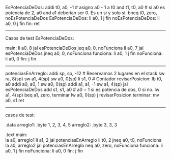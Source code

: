EsPotenciaDeDos:
            addi t0, a0, -1     # asigno a0 - 1 a t0
            and t1, t0, a0      # si a0 es potencia de 2, a0 and a1 deberian ser 0. Es un si y solo si.
            bneq t0, zero, noEsPotenciaDeDos
EsPotenciaDeDos:
            li a0, 1
            j fin
noEsPotenciaDeDos:
            li a0, 0
            j fin
fin:
            ret


----------

Casos de test EsPotenciaDeDos:

main: 
            li a0, 8
            jal esPotenciaDeDos
            jeq a0, 0, noFunciona
            li a0, 7
            jal esPotenciaDeDos
            jneq a0, 0, noFunciona
funciona:
            li a0, 1
            j fin
noFunciona:
            li a0, 0
fin:
            j fin


----------


potenciasEnArreglo:
            addi sp, sp, -12            # Reservamos 2 lugares en el stack
            sw ra, 8(sp)
            sw a1, 4(sp)
            sw a0, 0(sp)
            li s1, 0                    # Contador
revisarPosicion:
            lb t0, a0
            addi a0, a0, 1
            sw a0, 0(sp)
            addi a1, a1, -1
            sw a1, 4(sp)
            jal esPotenciaDeDos
            add s1, s1, a0              # a0 = 1 si es potencia de dos, 0 si no.
            lw a1, 4(sp)
            beq a1, zero, terminar
            lw a0, 0(sp)
            j revisarPosicion
terminar: 
            mv a0, s1
            ret


----------

casos de test: 

.data
arreglo1: .byte 1, 2, 3, 4, 5
arreglo2: .byte 3, 3, 3

.text
main:       
            la a0, arreglo1
            li a1, 2
            jal potenciasEnArreglo
            li t0, 2
            jneq a0, t0, noFunciona
            la a0, arreglo2
            jal potenciasEnArreglo
            neq a0, zero, noFunciona
funciona:
            li a0, 1
            j fin
noFunciona:
            li a0, 0
fin:
            j fin
            


